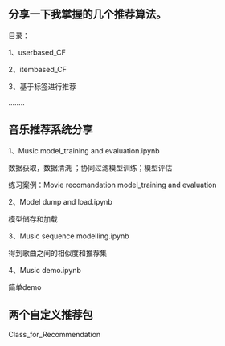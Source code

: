 ## 分享一下我掌握的几个推荐算法。

目录：

1、userbased_CF

2、itembased_CF

3、基于标签进行推荐

……..



## 音乐推荐系统分享

1、Music  model_training and evaluation.ipynb

数据获取，数据清洗 ；协同过滤模型训练；模型评估

练习案例：Movie recomandation model_training and evaluation

2、Model dump and load.ipynb

模型储存和加载

3、Music sequence modelling.ipynb

得到歌曲之间的相似度和推荐集

4、Music demo.ipynb

简单demo



## 两个自定义推荐包

Class_for_Recommendation